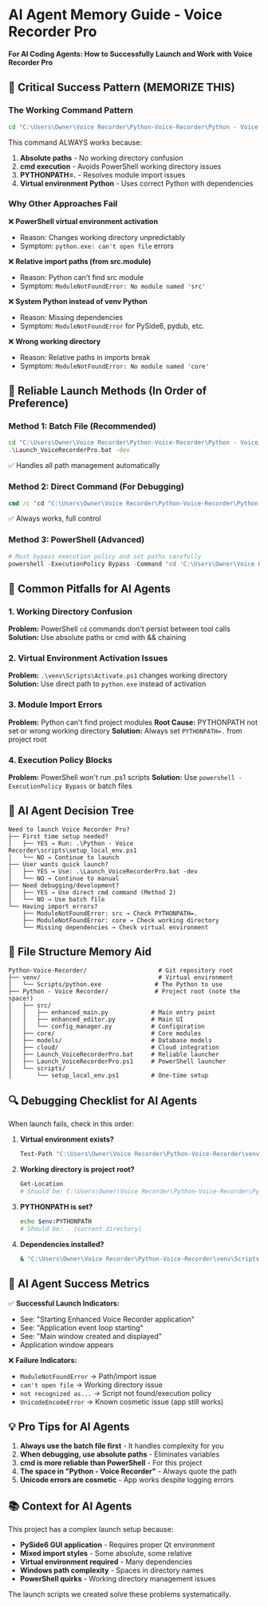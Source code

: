 # AI Agent Memory Guide - Voice Recorder Pro

**For AI Coding Agents: How to Successfully Launch and Work with Voice Recorder Pro**

## 🎯 Critical Success Pattern (MEMORIZE THIS)

### The Working Command Pattern
```cmd
cd "C:\Users\Owner\Voice Recorder\Python-Voice-Recorder\Python - Voice Recorder" && set PYTHONPATH=. && "C:\Users\Owner\Voice Recorder\Python-Voice-Recorder\venv\Scripts\python.exe" src\enhanced_main.py
```

This command ALWAYS works because:
1. **Absolute paths** - No working directory confusion
2. **cmd execution** - Avoids PowerShell working directory issues  
3. **PYTHONPATH=.** - Resolves module import issues
4. **Virtual environment Python** - Uses correct Python with dependencies

### Why Other Approaches Fail

❌ **PowerShell virtual environment activation**
- Reason: Changes working directory unpredictably
- Symptom: `python.exe: can't open file` errors

❌ **Relative import paths (from src.module)**  
- Reason: Python can't find src module
- Symptom: `ModuleNotFoundError: No module named 'src'`

❌ **System Python instead of venv Python**
- Reason: Missing dependencies
- Symptom: `ModuleNotFoundError` for PySide6, pydub, etc.

❌ **Wrong working directory**
- Reason: Relative paths in imports break
- Symptom: `ModuleNotFoundError: No module named 'core'`

## 🔧 Reliable Launch Methods (In Order of Preference)

### Method 1: Batch File (Recommended)
```bash
cd "C:\Users\Owner\Voice Recorder\Python-Voice-Recorder\Python - Voice Recorder"
.\Launch_VoiceRecorderPro.bat -dev
```
✅ Handles all path management automatically

### Method 2: Direct Command (For Debugging)
```cmd
cmd /c 'cd "C:\Users\Owner\Voice Recorder\Python-Voice-Recorder\Python - Voice Recorder" && set PYTHONPATH=. && "C:\Users\Owner\Voice Recorder\Python-Voice-Recorder\venv\Scripts\python.exe" src\enhanced_main.py'
```
✅ Always works, full control

### Method 3: PowerShell (Advanced)
```powershell
# Must bypass execution policy and set paths carefully
powershell -ExecutionPolicy Bypass -Command "cd 'C:\Users\Owner\Voice Recorder\Python-Voice-Recorder\Python - Voice Recorder'; `$env:PYTHONPATH='.'; & 'C:\Users\Owner\Voice Recorder\Python-Voice-Recorder\venv\Scripts\python.exe' src\enhanced_main.py"
```

## 🚨 Common Pitfalls for AI Agents

### 1. Working Directory Confusion
**Problem:** PowerShell `cd` commands don't persist between tool calls
**Solution:** Use absolute paths or cmd with && chaining

### 2. Virtual Environment Activation Issues  
**Problem:** `.\venv\Scripts\Activate.ps1` changes working directory
**Solution:** Use direct path to `python.exe` instead of activation

### 3. Module Import Errors
**Problem:** Python can't find project modules
**Root Cause:** PYTHONPATH not set or wrong working directory
**Solution:** Always set `PYTHONPATH=.` from project root

### 4. Execution Policy Blocks
**Problem:** PowerShell won't run .ps1 scripts
**Solution:** Use `powershell -ExecutionPolicy Bypass` or batch files

## 🧠 AI Agent Decision Tree

```
Need to launch Voice Recorder Pro?
├── First time setup needed?
│   ├── YES → Run: .\Python - Voice Recorder\scripts\setup_local_env.ps1
│   └── NO → Continue to launch
├── User wants quick launch?
│   ├── YES → Use: .\Launch_VoiceRecorderPro.bat -dev
│   └── NO → Continue to manual
├── Need debugging/development?
│   ├── YES → Use direct cmd command (Method 2)
│   └── NO → Use batch file
└── Having import errors?
    ├── ModuleNotFoundError: src → Check PYTHONPATH=.
    ├── ModuleNotFoundError: core → Check working directory
    └── Missing dependencies → Check virtual environment
```

## 📁 File Structure Memory Aid

```
Python-Voice-Recorder/                    # Git repository root
├── venv/                                 # Virtual environment
│   └── Scripts/python.exe               # The Python to use
├── Python - Voice Recorder/             # Project root (note the space!)
│   ├── src/
│   │   ├── enhanced_main.py            # Main entry point
│   │   ├── enhanced_editor.py          # Main UI
│   │   └── config_manager.py           # Configuration
│   ├── core/                           # Core modules
│   ├── models/                         # Database models  
│   ├── cloud/                          # Cloud integration
│   ├── Launch_VoiceRecorderPro.bat     # Reliable launcher
│   ├── Launch_VoiceRecorderPro.ps1     # PowerShell launcher
│   └── scripts/
│       └── setup_local_env.ps1         # One-time setup
```

## 🔍 Debugging Checklist for AI Agents

When launch fails, check in this order:

1. **Virtual environment exists?**
   ```bash
   Test-Path "C:\Users\Owner\Voice Recorder\Python-Voice-Recorder\venv\Scripts\python.exe"
   ```

2. **Working directory is project root?**
   ```bash
   Get-Location
   # Should be: C:\Users\Owner\Voice Recorder\Python-Voice-Recorder\Python - Voice Recorder
   ```

3. **PYTHONPATH is set?**
   ```bash
   echo $env:PYTHONPATH
   # Should be: . (current directory)
   ```

4. **Dependencies installed?**
   ```bash
   & "C:\Users\Owner\Voice Recorder\Python-Voice-Recorder\venv\Scripts\python.exe" -c "import PySide6; print('Dependencies OK')"
   ```

## 🎯 AI Agent Success Metrics

✅ **Successful Launch Indicators:**
- See: "Starting Enhanced Voice Recorder application"
- See: "Application event loop starting"  
- See: "Main window created and displayed"
- Application window appears

❌ **Failure Indicators:**
- `ModuleNotFoundError` → Path/import issue
- `can't open file` → Working directory issue
- `not recognized as...` → Script not found/execution policy
- `UnicodeEncodeError` → Known cosmetic issue (app still works)

## 💡 Pro Tips for AI Agents

1. **Always use the batch file first** - It handles complexity for you
2. **When debugging, use absolute paths** - Eliminates variables
3. **cmd is more reliable than PowerShell** - For this project
4. **The space in "Python - Voice Recorder"** - Always quote the path
5. **Unicode errors are cosmetic** - App works despite logging errors

## 📚 Context for AI Agents

This project has a complex launch setup because:
- **PySide6 GUI application** - Requires proper Qt environment
- **Mixed import styles** - Some absolute, some relative
- **Virtual environment required** - Many dependencies
- **Windows path complexity** - Spaces in directory names
- **PowerShell quirks** - Working directory management issues

The launch scripts we created solve these problems systematically.
